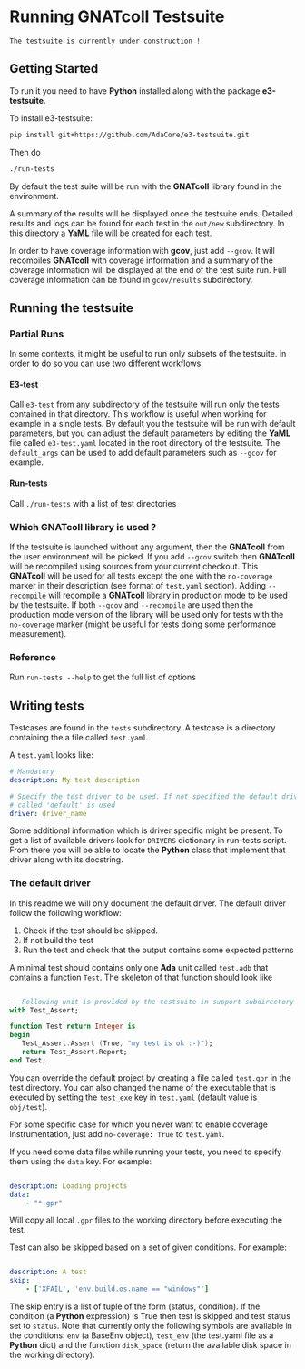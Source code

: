 Running GNATcoll Testsuite
==========================

`The testsuite is currently under construction !`

Getting Started
-------------------

To run it you need to have **Python** installed along with the package
**e3-testsuite**.

To install e3-testsuite:

```sh
pip install git+https://github.com/AdaCore/e3-testsuite.git
```

Then do

```sh
./run-tests
```

By default the test suite will be run with the **GNATcoll** library found in
the environment.

A summary of the results will be displayed once the testsuite ends. Detailed
results and logs can be found for each test in the `out/new` subdirectory. In
this directory a **YaML** file will be created for each test.

In order to have coverage information with **gcov**, just add `--gcov`. It
will recompiles **GNATcoll** with coverage information and a summary of the
coverage information will be displayed at the end of the test suite run. Full
coverage information can be found in `gcov/results` subdirectory.

Running the testsuite
--------------------------

### Partial Runs

In some contexts, it might be useful to run only subsets of the testsuite. In
order to do so you can use two different workflows.

#### E3-test

Call ``e3-test`` from any subdirectory of the testsuite will run only the
tests contained in that directory. This workflow is useful when working for
example in a single tests. By default you the testsuite will be run with
default parameters, but you can adjust the default parameters by editing the
**YaML** file called ``e3-test.yaml`` located in the root directory of the
testsuite. The ``default_args`` can be used to add default parameters such
as ``--gcov`` for example.

#### Run-tests

Call ``./run-tests`` with a list of test directories

### Which GNATcoll library is used ?

If the testsuite is launched without any argument, then the **GNATcoll** from
the user environment will be picked. If you add ``--gcov`` switch then
**GNATcoll** will be recompiled using sources from your current checkout. This
**GNATcoll** will be used for all tests except the one with the ``no-coverage``
marker in their description (see format of ``test.yaml`` section). Adding
``--recompile`` will recompile a **GNATcoll** library in production mode to
be used by the testsuite. If both ``--gcov`` and ``--recompile`` are used then
the production mode version of the library will be used only for tests with
the ``no-coverage`` marker (might be useful for tests doing some performance
measurement).

### Reference

Run ``run-tests --help`` to get the full list of options

Writing tests
-------------

Testcases are found in the ``tests`` subdirectory. A testcase is a directory
containing the a file called `test.yaml`.

A ``test.yaml`` looks like:

```yaml
# Mandatory
description: My test description

# Specify the test driver to be used. If not specified the default driver
# called 'default' is used
driver: driver_name
```

Some additional information which is driver specific might be present. To get
a list of available drivers look for ``DRIVERS`` dictionary in run-tests
script. From there you will be able to locate the **Python** class that
implement that driver along with its docstring.

### The default driver

In this readme we will only document the default driver. The default driver follow
the following workflow:

1. Check if the test should be skipped.
2. If not build the test
3. Run the test and check that the output contains some expected patterns

A minimal test should contains only one **Ada** unit called ``test.adb`` that
contains a function ``Test``. The skeleton of that function should look like

```ada

-- Following unit is provided by the testsuite in support subdirectory
with Test_Assert;

function Test return Integer is
begin
   Test_Assert.Assert (True, "my test is ok :-)");
   return Test_Assert.Report;
end Test;
```

You can override the default project by creating a file called ``test.gpr`` in
the test directory. You can also changed the name of the executable that is
executed by setting the ``test_exe`` key in ``test.yaml`` (default value is
``obj/test``).

For some specific case for which you never want to enable coverage
instrumentation, just add ``no-coverage: True`` to ``test.yaml``.

If you need some data files while running your tests, you need to specify them
using the ``data`` key. For example:

```yaml

description: Loading projects
data:
    - "*.gpr"
```

Will copy all local ``.gpr`` files to the working directory before executing
the test.

Test can also be skipped based on a set of given conditions. For example:

```yaml

description: A test
skip:
    - ['XFAIL', 'env.build.os.name == "windows"']
```

The skip entry is a list of tuple of the form (status, condition). If the
condition (a **Python** expression) is True then test is skipped and test
status set to ``status``. Note that currently only the following symbols are
available in the conditions: ``env`` (a BaseEnv object), ``test_env`` (the
test.yaml file as a **Python** dict) and the function ``disk_space`` (return
the available disk space in the working directory).

